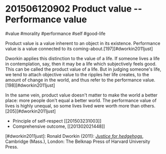 # 201506120902 Product value -- Performance value
#value #morality #performance #self #good-life

Product value is a value inherent to an object in its existence. Performance value is a value connected to its coming-about.[197][#dworkin2011just]

Dworkin applies this distinction to the value of a life. If someone lives a life in contemplation, say, then it may be a life which subjectively feels good. This can be called the product value of a life. But in judging someone's life, we tend to attach objective value to the ripples her life creates, to the amount of change in the world, and thus refer to the performance value.[198][#dworkin2011just]

In the same vein, product value doesn't matter to make the world a better place: more people don't equal a better world. The performance value of lives is highly unequal, so some lives lived were worth more than others.[205][#dworkin2011just]

- Principle of self-respect [[201503231003]]
- Comprehensive outcome, [[201302021448]]

[#dworkin2011just]: Ronald Dworkin (2011): _[Justice for hedgehogs](x-bdsk://dworkin2011just)_, Cambridge (Mass.), London: The Belknap Press of Harvard University Press.
